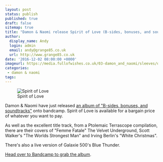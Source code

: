```yaml
---
layout: post
status: publish
published: true
draft: false
sitemap: true
title: "Damon & Naomi release Spirit of Love (B​-​sides, bonuses, and soundtracks)"
author:
  display_name: Andy
  login: admin
  email: andy@grange85.co.uk
  url: http://www.grange85.co.uk
date: '2016-12-02 08:00:00 +0000'
imageurl: https://media.fullofwishes.co.uk/03-damon_and_naomi/sleeves/dan-spirit-of-love-album.jpg
categories:
 - damon & naomi
tags:
---
```

<figure class="caption aligncenter"><img src="https://media.fullofwishes.co.uk/03-damon_and_naomi/sleeves/dan-spirit-of-love-album.jpg" alt="Spirit of Love" /><figcaption class="caption-text">Spirit of Love</figcaption></figure>
<p class="lead">Damon & Naomi have just released <a href="https://damonandnaomi.bandcamp.com/album/spirit-of-love-b-sides-bonuses-and-soundtracks">an album of "B​-​sides, bonuses, and soundtracks"</a> onto bandcamp. Spirit of Love is available for a bargain price of whatever you want to pay.</p>
<p>As well as the excellent title track, from a Ptolemaic Terrascope compilation, there are their covers of "Femme Fatale" The Velvet Underground, Scott Walker's "The Worlds Strongest Man" and Irving Berlin's "White Christmas".</p>
<p>There's also a live version of Galaxie 500's Blue Thunder.</p>
<p><a href="https://damonandnaomi.bandcamp.com/album/spirit-of-love-b-sides-bonuses-and-soundtracks">Head over to Bandcamp to grab the album</a>.</p>
